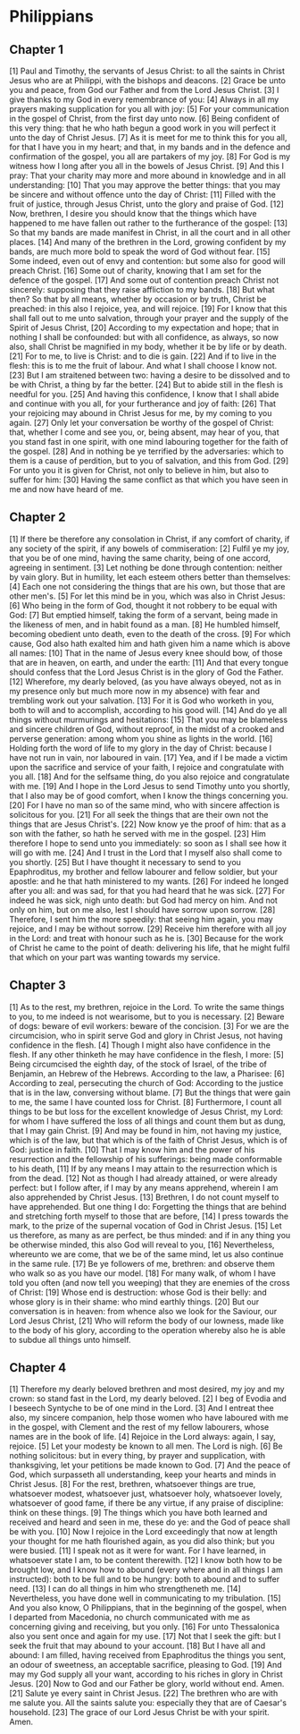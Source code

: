# Philippians

## Chapter 1 <!-- scripture:1 -->

[1] Paul and Timothy, the servants of Jesus Christ: to all the saints in Christ Jesus who are at Philippi, with the bishops and deacons.
[2] Grace be unto you and peace, from God our Father and from the Lord Jesus Christ.
[3] I give thanks to my God in every remembrance of you:
[4] Always in all my prayers making supplication for you all with joy:
[5] For your communication in the gospel of Christ, from the first day unto now.
[6] Being confident of this very thing: that he who hath begun a good work in you will perfect it unto the day of Christ Jesus.
[7] As it is meet for me to think this for you all, for that I have you in my heart; and that, in my bands and in the defence and confirmation of the gospel, you all are partakers of my joy.
[8] For God is my witness how I long after you all in the bowels of Jesus Christ.
[9] And this I pray: That your charity may more and more abound in knowledge and in all understanding:
[10] That you may approve the better things: that you may be sincere and without offence unto the day of Christ:
[11] Filled with the fruit of justice, through Jesus Christ, unto the glory and praise of God.
[12] Now, brethren, I desire you should know that the things which have happened to me have fallen out rather to the furtherance of the gospel:
[13] So that my bands are made manifest in Christ, in all the court and in all other places.
[14] And many of the brethren in the Lord, growing confident by my bands, are much more bold to speak the word of God without fear.
[15] Some indeed, even out of envy and contention: but some also for good will preach Christ.
[16] Some out of charity, knowing that I am set for the defence of the gospel.
[17] And some out of contention preach Christ not sincerely: supposing that they raise affliction to my bands.
[18] But what then? So that by all means, whether by occasion or by truth, Christ be preached: in this also I rejoice, yea, and will rejoice.
[19] For I know that this shall fall out to me unto salvation, through your prayer and the supply of the Spirit of Jesus Christ,
[20] According to my expectation and hope; that in nothing I shall be confounded: but with all confidence, as always, so now also, shall Christ be magnified in my body, whether it be by life or by death.
[21] For to me, to live is Christ: and to die is gain.
[22] And if to live in the flesh: this is to me the fruit of labour. And what I shall choose I know not.
[23] But I am straitened between two: having a desire to be dissolved and to be with Christ, a thing by far the better.
[24] But to abide still in the flesh is needful for you.
[25] And having this confidence, I know that I shall abide and continue with you all, for your furtherance and joy of faith:
[26] That your rejoicing may abound in Christ Jesus for me, by my coming to you again.
[27] Only let your conversation be worthy of the gospel of Christ: that, whether I come and see you, or, being absent, may hear of you, that you stand fast in one spirit, with one mind labouring together for the faith of the gospel.
[28] And in nothing be ye terrified by the adversaries: which to them is a cause of perdition, but to you of salvation, and this from God.
[29] For unto you it is given for Christ, not only to believe in him, but also to suffer for him:
[30] Having the same conflict as that which you have seen in me and now have heard of me.

## Chapter 2 <!-- scripture:2 -->

[1] If there be therefore any consolation in Christ, if any comfort of charity, if any society of the spirit, if any bowels of commiseration:
[2] Fulfil ye my joy, that you be of one mind, having the same charity, being of one accord, agreeing in sentiment.
[3] Let nothing be done through contention: neither by vain glory. But in humility, let each esteem others better than themselves:
[4] Each one not considering the things that are his own, but those that are other men's.
[5] For let this mind be in you, which was also in Christ Jesus:
[6] Who being in the form of God, thought it not robbery to be equal with God:
[7] But emptied himself, taking the form of a servant, being made in the likeness of men, and in habit found as a man.
[8] He humbled himself, becoming obedient unto death, even to the death of the cross.
[9] For which cause, God also hath exalted him and hath given him a name which is above all names:
[10] That in the name of Jesus every knee should bow, of those that are in heaven, on earth, and under the earth:
[11] And that every tongue should confess that the Lord Jesus Christ is in the glory of God the Father.
[12] Wherefore, my dearly beloved, (as you have always obeyed, not as in my presence only but much more now in my absence) with fear and trembling work out your salvation.
[13] For it is God who worketh in you, both to will and to accomplish, according to his good will.
[14] And do ye all things without murmurings and hesitations:
[15] That you may be blameless and sincere children of God, without reproof, in the midst of a crooked and perverse generation: among whom you shine as lights in the world.
[16] Holding forth the word of life to my glory in the day of Christ: because I have not run in vain, nor laboured in vain.
[17] Yea, and if I be made a victim upon the sacrifice and service of your faith, I rejoice and congratulate with you all.
[18] And for the selfsame thing, do you also rejoice and congratulate with me.
[19] And I hope in the Lord Jesus to send Timothy unto you shortly, that I also may be of good comfort, when I know the things concerning you.
[20] For I have no man so of the same mind, who with sincere affection is solicitous for you.
[21] For all seek the things that are their own not the things that are Jesus Christ's.
[22] Now know ye the proof of him: that as a son with the father, so hath he served with me in the gospel.
[23] Him therefore I hope to send unto you immediately: so soon as I shall see how it will go with me.
[24] And I trust in the Lord that I myself also shall come to you shortly.
[25] But I have thought it necessary to send to you Epaphroditus, my brother and fellow labourer and fellow soldier, but your apostle: and he that hath ministered to my wants.
[26] For indeed he longed after you all: and was sad, for that you had heard that he was sick.
[27] For indeed he was sick, nigh unto death: but God had mercy on him. And not only on him, but on me also, lest I should have sorrow upon sorrow.
[28] Therefore, I sent him the more speedily: that seeing him again, you may rejoice, and I may be without sorrow.
[29] Receive him therefore with all joy in the Lord: and treat with honour such as he is.
[30] Because for the work of Christ he came to the point of death: delivering his life, that he might fulfil that which on your part was wanting towards my service.

## Chapter 3 <!-- scripture:3 -->

[1] As to the rest, my brethren, rejoice in the Lord. To write the same things to you, to me indeed is not wearisome, but to you is necessary.
[2] Beware of dogs: beware of evil workers: beware of the concision.
[3] For we are the circumcision, who in spirit serve God and glory in Christ Jesus, not having confidence in the flesh.
[4] Though I might also have confidence in the flesh. If any other thinketh he may have confidence in the flesh, I more:
[5] Being circumcised the eighth day, of the stock of Israel, of the tribe of Benjamin, an Hebrew of the Hebrews. According to the law, a Pharisee:
[6] According to zeal, persecuting the church of God: According to the justice that is in the law, conversing without blame.
[7] But the things that were gain to me, the same I have counted loss for Christ.
[8] Furthermore, I count all things to be but loss for the excellent knowledge of Jesus Christ, my Lord: for whom I have suffered the loss of all things and count them but as dung, that I may gain Christ.
[9] And may be found in him, not having my justice, which is of the law, but that which is of the faith of Christ Jesus, which is of God: justice in faith.
[10] That I may know him and the power of his resurrection and the fellowship of his sufferings: being made conformable to his death,
[11] If by any means I may attain to the resurrection which is from the dead.
[12] Not as though I had already attained, or were already perfect: but I follow after, if I may by any means apprehend, wherein I am also apprehended by Christ Jesus.
[13] Brethren, I do not count myself to have apprehended. But one thing I do: Forgetting the things that are behind and stretching forth myself to those that are before,
[14] I press towards the mark, to the prize of the supernal vocation of God in Christ Jesus.
[15] Let us therefore, as many as are perfect, be thus minded: and if in any thing you be otherwise minded, this also God will reveal to you,
[16] Nevertheless, whereunto we are come, that we be of the same mind, let us also continue in the same rule.
[17] Be ye followers of me, brethren: and observe them who walk so as you have our model.
[18] For many walk, of whom I have told you often (and now tell you weeping) that they are enemies of the cross of Christ:
[19] Whose end is destruction: whose God is their belly: and whose glory is in their shame: who mind earthly things.
[20] But our conversation is in heaven: from whence also we look for the Saviour, our Lord Jesus Christ,
[21] Who will reform the body of our lowness, made like to the body of his glory, according to the operation whereby also he is able to subdue all things unto himself.

## Chapter 4 <!-- scripture:4 -->

[1] Therefore my dearly beloved brethren and most desired, my joy and my crown: so stand fast in the Lord, my dearly beloved.
[2] I beg of Evodia and I beseech Syntyche to be of one mind in the Lord.
[3] And I entreat thee also, my sincere companion, help those women who have laboured with me in the gospel, with Clement and the rest of my fellow labourers, whose names are in the book of life.
[4] Rejoice in the Lord always: again, I say, rejoice.
[5] Let your modesty be known to all men. The Lord is nigh.
[6] Be nothing solicitous: but in every thing, by prayer and supplication, with thanksgiving, let your petitions be made known to God.
[7] And the peace of God, which surpasseth all understanding, keep your hearts and minds in Christ Jesus.
[8] For the rest, brethren, whatsoever things are true, whatsoever modest, whatsoever just, whatsoever holy, whatsoever lovely, whatsoever of good fame, if there be any virtue, if any praise of discipline: think on these things.
[9] The things which you have both learned and received and heard and seen in me, these do ye: and the God of peace shall be with you.
[10] Now I rejoice in the Lord exceedingly that now at length your thought for me hath flourished again, as you did also think; but you were busied.
[11] I speak not as it were for want. For I have learned, in whatsoever state I am, to be content therewith.
[12] I know both how to be brought low, and I know how to abound (every where and in all things I am instructed): both to be full and to be hungry: both to abound and to suffer need.
[13] I can do all things in him who strengtheneth me.
[14] Nevertheless, you have done well in communicating to my tribulation.
[15] And you also know, O Philippians, that in the beginning of the gospel, when I departed from Macedonia, no church communicated with me as concerning giving and receiving, but you only.
[16] For unto Thessalonica also you sent once and again for my use.
[17] Not that I seek the gift: but I seek the fruit that may abound to your account.
[18] But I have all and abound: I am filled, having received from Epaphroditus the things you sent, an odour of sweetness, an acceptable sacrifice, pleasing to God.
[19] And may my God supply all your want, according to his riches in glory in Christ Jesus.
[20] Now to God and our Father be glory, world without end. Amen.
[21] Salute ye every saint in Christ Jesus.
[22] The brethren who are with me salute you. All the saints salute you: especially they that are of Caesar's household.
[23] The grace of our Lord Jesus Christ be with your spirit. Amen.
